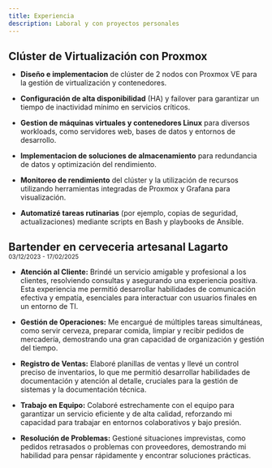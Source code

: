 ```yaml
---
title: Experiencia
description: Laboral y con proyectos personales
---
```

<h2 style="margin-bottom: 0;"> Clúster de Virtualización con Proxmox </h2>

- **Diseño e implementacion** de clúster de 2 nodos con Proxmox VE para la gestión de virtualización y contenedores.

- **Configuración de alta disponibilidad** (HA) y failover para garantizar un tiempo de inactividad mínimo en servicios críticos.

- **Gestion de máquinas virtuales y contenedores Linux** para diversos workloads, como servidores web, bases de datos y entornos de desarrollo.

- **Implementacion de soluciones de almacenamiento** para redundancia de datos y optimización del rendimiento.

- **Monitoreo de rendimiento** del clúster y la utilización de recursos utilizando herramientas integradas de Proxmox y Grafana para visualización.

- **Automatizé tareas rutinarias** (por ejemplo, copias de seguridad, actualizaciones) mediante scripts en Bash y playbooks de Ansible.

<h2 style="margin-bottom: 0;"> Bartender en cerveceria artesanal Lagarto</h2>
<sub style="margin-top: 0;">   03/12/2023 - 17/02/2025 </sub>

- **Atención al Cliente:** Brindé un servicio amigable y profesional a los clientes, resolviendo consultas y asegurando una experiencia positiva. Esta experiencia me permitió desarrollar habilidades de comunicación efectiva y empatía, esenciales para interactuar con usuarios finales en un entorno de TI.

- **Gestión de Operaciones:** Me encargué de múltiples tareas simultáneas, como servir cerveza, preparar comida, limpiar y recibir pedidos de mercadería, demostrando una gran capacidad de organización y gestión del tiempo.

- **Registro de Ventas:** Elaboré planillas de ventas y llevé un control preciso de inventarios, lo que me permitió desarrollar habilidades de documentación y atención al detalle, cruciales para la gestión de sistemas y la documentación técnica.

- **Trabajo en Equipo:** Colaboré estrechamente con el equipo para garantizar un servicio eficiente y de alta calidad, reforzando mi capacidad para trabajar en entornos colaborativos y bajo presión.

- **Resolución de Problemas:** Gestioné situaciones imprevistas, como pedidos retrasados o problemas con proveedores, demostrando mi habilidad para pensar rápidamente y encontrar soluciones prácticas.
